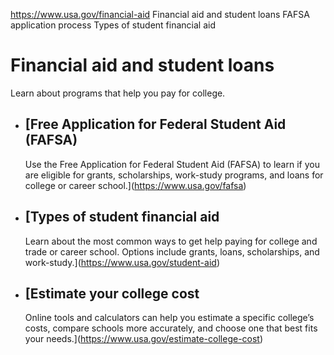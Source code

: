 

https://www.usa.gov/financial-aid
Financial aid and student loans
FAFSA application process
Types of student financial aid

Financial aid and student loans
===============================

Learn about programs that help you pay for college.

* [Free Application for Federal Student Aid (FAFSA)
  ------------------------------------------------

  Use the Free Application for Federal Student Aid (FAFSA) to learn if you are eligible for grants, scholarships, work-study programs, and loans for college or career school.](https://www.usa.gov/fafsa)
* [Types of student financial aid
  ------------------------------

  Learn about the most common ways to get help paying for college and trade or career school. Options include grants, loans, scholarships, and work-study.](https://www.usa.gov/student-aid)
* [Estimate your college cost
  --------------------------

  Online tools and calculators can help you estimate a specific college’s costs, compare schools more accurately, and choose one that best fits your needs.](https://www.usa.gov/estimate-college-cost)
